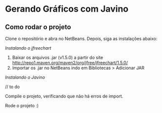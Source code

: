 # Gerando Gráficos com Javino

## Como rodar o projeto

Clone o repositório e abra no NetBeans. Depois, siga as instalações abaixo:

*Instalando o jfreechart*

1. Baixar os arquivos .jar (v1.5.0) a partir do site http://repo1.maven.org/maven2/org/jfree/jfreechart/1.5.0/
2. Importar os .jar no NetBeans indo em Bibliotecas > Adicionar JAR

*Instalando o Javino*

// to do

Compile o projeto, verificando que não há erros de import.

Rode o projeto :)
